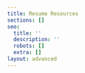 ```yaml
---
title: Resume Resources
sections: []
seo:
  title: ''
  description: ''
  robots: []
  extra: []
layout: advanced
---
```

